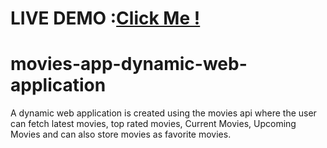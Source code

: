 # LIVE DEMO :<a href="https://moviesapp.ccbp.tech">Click Me !</a>
# movies-app-dynamic-web-application
A dynamic web application is created using the movies api where the user can fetch latest movies, top rated movies, Current Movies, Upcoming Movies and can also store movies as favorite movies.
